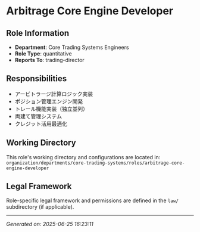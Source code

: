 # Arbitrage Core Engine Developer

## Role Information
- **Department**: Core Trading Systems Engineers
- **Role Type**: quantitative
- **Reports To**: trading-director

## Responsibilities
- アービトラージ計算ロジック実装
- ポジション管理エンジン開発
- トレール機能実装（独立並列）
- 両建て管理システム
- クレジット活用最適化

## Working Directory
This role's working directory and configurations are located in:
`organization/departments/core-trading-systems/roles/arbitrage-core-engine-developer`

## Legal Framework
Role-specific legal framework and permissions are defined in the `law/` subdirectory (if applicable).

---
*Generated on: 2025-06-25 16:23:11*
